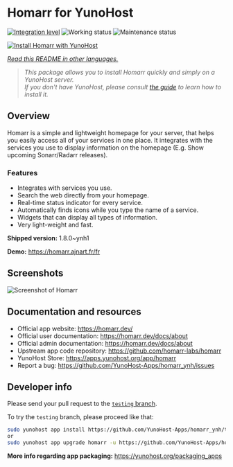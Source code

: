<!--
N.B.: This README was automatically generated by <https://github.com/YunoHost/apps/tree/master/tools/readme_generator>
It shall NOT be edited by hand.
-->

# Homarr for YunoHost

[![Integration level](https://apps.yunohost.org/badge/integration/homarr)](https://ci-apps.yunohost.org/ci/apps/homarr/)
![Working status](https://apps.yunohost.org/badge/state/homarr)
![Maintenance status](https://apps.yunohost.org/badge/maintained/homarr)

[![Install Homarr with YunoHost](https://install-app.yunohost.org/install-with-yunohost.svg)](https://install-app.yunohost.org/?app=homarr)

*[Read this README in other languages.](./ALL_README.md)*

> *This package allows you to install Homarr quickly and simply on a YunoHost server.*  
> *If you don't have YunoHost, please consult [the guide](https://yunohost.org/install) to learn how to install it.*

## Overview

Homarr is a simple and lightweight homepage for your server, that helps you easily access all of your services in one place.
It integrates with the services you use to display information on the homepage (E.g. Show upcoming Sonarr/Radarr releases).

### Features

- Integrates with services you use.
- Search the web directly from your homepage.
- Real-time status indicator for every service.
- Automatically finds icons while you type the name of a service.
- Widgets that can display all types of information.
- Very light-weight and fast.


**Shipped version:** 1.8.0~ynh1

**Demo:** <https://homarr.ajnart.fr/fr>

## Screenshots

![Screenshot of Homarr](./doc/screenshots/screenshot.png)

## Documentation and resources

- Official app website: <https://homarr.dev/>
- Official user documentation: <https://homarr.dev/docs/about>
- Official admin documentation: <https://homarr.dev/docs/about>
- Upstream app code repository: <https://github.com/homarr-labs/homarr>
- YunoHost Store: <https://apps.yunohost.org/app/homarr>
- Report a bug: <https://github.com/YunoHost-Apps/homarr_ynh/issues>

## Developer info

Please send your pull request to the [`testing` branch](https://github.com/YunoHost-Apps/homarr_ynh/tree/testing).

To try the `testing` branch, please proceed like that:

```bash
sudo yunohost app install https://github.com/YunoHost-Apps/homarr_ynh/tree/testing --debug
or
sudo yunohost app upgrade homarr -u https://github.com/YunoHost-Apps/homarr_ynh/tree/testing --debug
```

**More info regarding app packaging:** <https://yunohost.org/packaging_apps>
